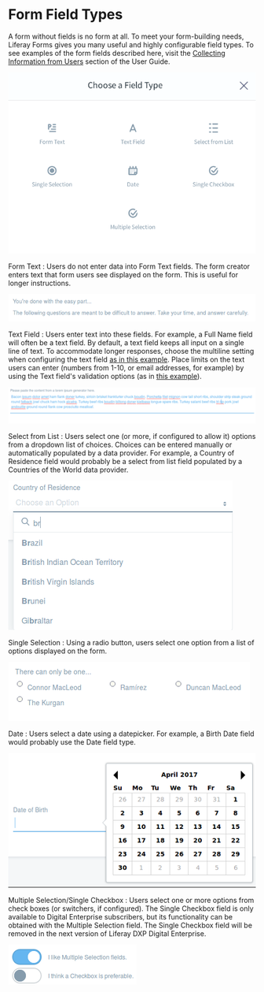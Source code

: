 # Form Field Types [](id=form-field-types)

A form without fields is no form at all. To meet your form-building needs,
Liferay Forms gives you many useful and highly configurable field types. To see
examples of the form fields described here, visit the [Collecting Information from
Users](/discover/portal/-/knowledge_base/7-0/collecting-information-from-users)
section of the User Guide.

![Figure 1: Out of the box form field types.](../images/forms-field-types.png)

Form Text
: Users do not enter data into Form Text fields. The form creator enters text
that form users see displayed on the form. This is useful for longer
instructions.

![Figure 2: A form text field.](../images/forms-form-text.png)

Text Field
: Users enter text into these fields. For example, a Full Name field will often
be a text field. By default, a text field keeps all input on a single line of
text. To accommodate longer responses, choose the multiline setting when
configuring the text field [as in this
example](/discover/portal/-/knowledge_base/7-0/basic-forms#building-a-form).
Place limits on the text users can enter (numbers from 1-10, or email addresses,
for example) by using the Text field's validation options (as in [this
example](/discover/portal/-/knowledge_base/7-0/creating-advanced-forms#validating-text-fields)).

![Figure 3: A multiline text form.](../images/forms-multiline.png)

Select from List
: Users select one (or more, if configured to allow it) options from a dropdown
list of choices. Choices can be entered manually or automatically populated by
a data provider. For example, a Country of Residence field would probably be a
select from list field populated by a Countries of the World data provider. 

![Figure 4: A select from list field.](../images/forms-select-list.png)

Single Selection
: Using a radio button, users select one option from a list of options displayed
on the form. 

![Figure 5: A single selection field.](../images/forms-single-selection.png)

Date
: Users select a date using a datepicker. For example, a Birth Date field would
probably use the Date field type.

![Figure 6: A date field.](../images/forms-date.png)

Multiple Selection/Single Checkbox
: Users select one or more options from check boxes (or switchers, if
configured). The Single Checkbox field is only available to Digital Enterprise
subscribers, but its functionality can be obtained with the Multiple
Selection field. The Single Checkbox field will be removed in the next version
of Liferay DXP Digital Enterprise.

![Figure 7: A multiple selection field using a switcher.](../images/forms-switcher.png)

<!-- Unreleased fields
Grid
: Using radio buttons, users select from options laid out in rows and columns.
One selection can be made per row. This is useful when the same response metric
is needed for multiple questions. For example, a product survey form might ask
users to rate a list of their product's characteristics as Wonderful, Pretty
Good, Not So Good, or Awful.

![Figure 8: A grid field.](../images/forms-grid.png)

Numeric
: Users enter numeric data (integers or decimals) into numeric fields.
Non-number input is not accepted. For example, configure a numeric field that
accepts integers to ask users how many pets they have.

![Figure 9: A numeric field.](../images/forms-numeric.png)
-->
